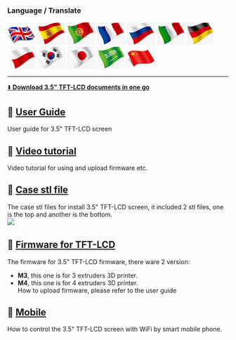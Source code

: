 ### Language / Translate
[![](../../lanpic/EN.png)](https://github.com/ZONESTAR3D/Upgrade-kit-guide)
[![](../../lanpic/ES.png)](https://github-com.translate.goog/ZONESTAR3D/Upgrade-kit-guide/tree/main/TFT-LCD/TFTLCD35-MK?_x_tr_sl=en&_x_tr_tl=es)
[![](../../lanpic/PT.png)](https://github-com.translate.goog/ZONESTAR3D/Upgrade-kit-guide/tree/main/TFT-LCD/TFTLCD35-MK?_x_tr_sl=en&_x_tr_tl=pt)
[![](../../lanpic/FR.png)](https://github-com.translate.goog/ZONESTAR3D/Upgrade-kit-guide/tree/main/TFT-LCD/TFTLCD35-MK?_x_tr_sl=en&_x_tr_tl=fr)
[![](../../lanpic/RU.png)](https://github-com.translate.goog/ZONESTAR3D/Upgrade-kit-guide/tree/main/TFT-LCD/TFTLCD35-MK?_x_tr_sl=en&_x_tr_tl=ru)
[![](../../lanpic/IT.png)](https://github-com.translate.goog/ZONESTAR3D/Upgrade-kit-guide/tree/main/TFT-LCD/TFTLCD35-MK?_x_tr_sl=en&_x_tr_tl=it)
[![](../../lanpic/DE.png)](https://github-com.translate.goog/ZONESTAR3D/Upgrade-kit-guide/tree/main/TFT-LCD/TFTLCD35-MK?_x_tr_sl=en&_x_tr_tl=de)
[![](../../lanpic/PL.png)](https://github-com.translate.goog/ZONESTAR3D/Upgrade-kit-guide/tree/main/TFT-LCD/TFTLCD35-MK?_x_tr_sl=en&_x_tr_tl=pl)
[![](../../lanpic/KR.png)](https://github-com.translate.goog/ZONESTAR3D/Upgrade-kit-guide/tree/main/TFT-LCD/TFTLCD35-MK?_x_tr_sl=en&_x_tr_tl=ko)
[![](../../lanpic/JP.png)](https://github-com.translate.goog/ZONESTAR3D/Upgrade-kit-guide/tree/main/TFT-LCD/TFTLCD35-MK?_x_tr_sl=en&_x_tr_tl=ja)
[![](../../lanpic/SA.png)](https://github-com.translate.goog/ZONESTAR3D/Upgrade-kit-guide/tree/main/TFT-LCD/TFTLCD35-MK?_x_tr_sl=en&_x_tr_tl=ar)
[![](../../lanpic/CN.png)](https://github-com.translate.goog/ZONESTAR3D/Upgrade-kit-guide/tree/main/TFT-LCD/TFTLCD35-MK?_x_tr_sl=en&_x_tr_tl=zh-CN)

----
[:arrow_down: **Download 3.5" TFT-LCD documents in one go**](https://downgit.github.io/#/home?url=https://github.com/ZONESTAR3D/Upgrade-kit-guide/tree/main/TFT-LCD/TFTLCD35-MK)

## :file_folder: [User Guide](./User_Guide/)
User guide for 3.5" TFT-LCD screen

## :file_folder: [Video tutorial](./Video_tutorial/)
Video tutorial for using and upload firmware etc. 

## :file_folder: [Case stl file](./Case_stl_file/)
The case stl files for install 3.5" TFT-LCD  screen, it included 2 stl files, one is the top and another is the bottom.  
![](./Case_stl_file/TFT35_MK_CASE.jpg)
 
## :file_folder: [Firmware for TFT-LCD](./Firmware_for_TFT-LCD/)
The firmware for 3.5" TFT-LCD firmware, there ware 2 version:  
- **M3**, this one is for 3 extruders 3D printer.   
- **M4**, this one is for 4 extruders 3D printer.   
How to upload firmware, please refer to the user guide  

## :file_folder: [Mobile](./Mobile/)
How to control the 3.5" TFT-LCD screen with WiFi by smart mobile phone. 
